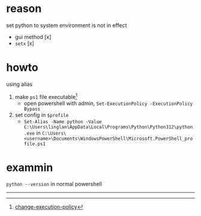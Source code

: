 # reason
set python to system environment is not in effect
+ gui method [x]
+ `setx` [x]

# howto
using alias
1. make `ps1` file executable[^1]
   + open powershell with admin, `Set-ExecutionPolicy -ExecutionPolicy Bypass`
2. set config in `$profile`
   + `Set-Alias -Name python -Value C:\Users\linglan\AppData\Local\Programs\Python\Python312\python.exe`
     in `C:\Users\<username>\Documents\WindowsPowerShell\Microsoft.PowerShell_profile.ps1`

# exammin
`python --version` in normal powershell

----

[^1]: [change-execution-policy](https://learn.microsoft.com/en-us/powershell/module/microsoft.powershell.core/about/about_execution_policies?view=powershell-7.4)
